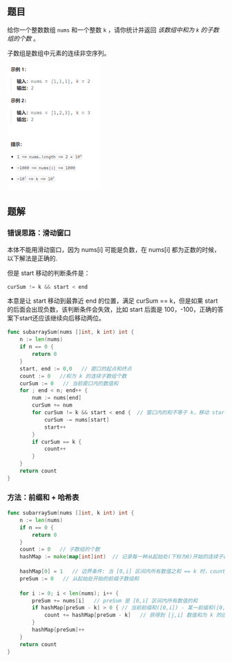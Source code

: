 ## 题目

给你一个整数数组 `nums` 和一个整数 `k` ，请你统计并返回 *该数组中和为 `k` 的子数组的个数* 。

子数组是数组中元素的连续非空序列。

<img src="4-560.和为K的子数组.assets/image-20240304212413960.png" alt="image-20240304212413960" style="zoom:50%;" />

## 题解

### 错误思路：滑动窗口

本体不能用滑动窗口，因为 nums[i] 可能是负数，在 nums[i] 都为正数的时候，以下解法是正确的.

但是 start  移动的判断条件是：

```go
curSum != k && start < end
```

本意是让 start 移动到最靠近 end 的位置，满足 curSum == k，但是如果 start 的后面会出现负数，该判断条件会失效，比如 start 后面是 100，-100，正确的答案下start还应该继续向后移动两位。

```go
func subarraySum(nums []int, k int) int {
    n := len(nums)
    if n == 0 {
        return 0
    }
    start, end := 0,0   // 窗口的起点和终点
    count := 0   //和为 k 的连续子数组个数
    curSum := 0   // 当前窗口内的数值和
    for ; end < n; end++ {
        num := nums[end]
        curSum += num
        for curSum != k && start < end {  // 窗口内的和不等于 k，移动 start
            curSum -= nums[start]
            start++
        }
        if curSum == k {
            count++
        }
    }
    return count
}
```

### 方法：前缀和 + 哈希表

```go
func subarraySum(nums []int, k int) int {
    n := len(nums)
    if n == 0 {
        return 0
    }
    count := 0   // 子数组的个数
    hashMap := make(map[int]int)  // 记录每一种从起始处(下标为0)开始的连续子数组和的出现次数

    hashMap[0] = 1   // 边界条件: 当 [0,i] 区间内所有数值之和 == k 时，count = count+1
    preSum := 0   // 从起始处开始的前缀子数组和

    for i := 0; i < len(nums); i++ {
        preSum += nums[i]   // preSum 是 [0,i] 区间内所有数值的和 
        if hashMap[preSum - k] > 0 { // 当前前缀和([0,i]) - 某一前缀和([0,j], j < i) == k
            count += hashMap[preSum - k]   // 获得到 [j,i] 数值和为 k 的连续子数组个数
        }
        hashMap[preSum]++
    }
    return count
}
```

